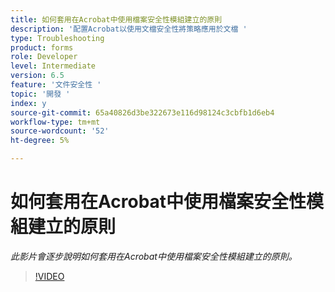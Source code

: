 ```yaml
---
title: 如何套用在Acrobat中使用檔案安全性模組建立的原則
description: '配置Acrobat以使用文檔安全性將策略應用於文檔 '
type: Troubleshooting
product: forms
role: Developer
level: Intermediate
version: 6.5
feature: '文件安全性 '
topic: '開發 '
index: y
source-git-commit: 65a40826d3be322673e116d98124c3cbfb1d6eb4
workflow-type: tm+mt
source-wordcount: '52'
ht-degree: 5%

---
```



# 如何套用在Acrobat中使用檔案安全性模組建立的原則

*此影片會逐步說明如何套用在Acrobat中使用檔案安全性模組建立的原則。*

>[!VIDEO](https://video.tv.adobe.com/v/335486?quality=9&learn=on)
